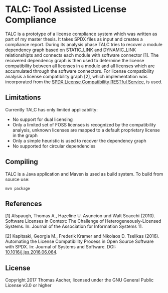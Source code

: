 # TALC: Tool Assisted License Compliance

TALC is a prototype of a license compliance system which was written as part of my master thesis. It takes SPDX files as input and creates a compliance report. During its analysis phase TALC tries to recover a module dependency graph based on STATIC_LINK and DYNAMIC_LINK relationshipts and connects each module with software connector [1]. The recovered dependency graph is then used to determine the license compatibility between all licenses in a module and all licenses which are accumulated through the software connectors. For license compatibility analysis a license compatibility graph [2], which implementation was incorporated from the 
[SPDX License Compatibility RESTful Service](https://github.com/dpasch01/spdx-compat-tools), is used.

## Limitations

Currently TALC has only limited applicability:
- No support for dual licensing
- Only a limited set of FOSS licenses is recognized by the compatibility analysis, unknown licenses are mapped to a default proprietary license in the graph
- Only a simple heuristic is used to recover the dependency graph
- No supported for circular dependencies

## Compiling

TALC is a Java application and Maven is used as build system. To build from source use:

```
mvn package
```

## References

[1] Alspaugh, Thomas A., Hazeline U. Asuncion und Walt Scacchi (2010). Software Licenses in Context: The Challenge of Heterogeneously-Licensed Systems. In: Journal of the Association for Information Systems 11.

[2] Kapitsaki, Georgia M., Frederik Kramer and Nikolaos D. Tselikas (2016). Automating the License Compatibility Process in Open Source Software with SPDX. In: Journal of Systems and Software. DOI: [10.1016/j.jss.2016.06.064](http://dx.doi.org/10.1016/j.jss.2016.06.064).

## License

Copyright 2017 Thomas Ascher, licensed under the GNU General Public License v3.0 or higher
